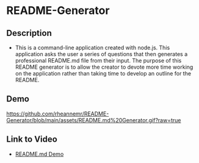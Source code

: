 # README-Generator

## Description
- This is a command-line application created with node.js. This application asks the user a series of questions that then generates a professional README.md file from their input. The purpose of this README generator is to allow the creator to devote more time working on the application rather than taking time to develop an outline for the README.

## Demo
https://github.com/rheannemr/README-Generator/blob/main/assets/README.md%20Generator.gif?raw=true

## Link to Video
- [README.md Demo ](https://drive.google.com/file/d/1LAWEuYasZ3UAUojxJKssHT8f9iBD3I19/view?usp=sharing)
